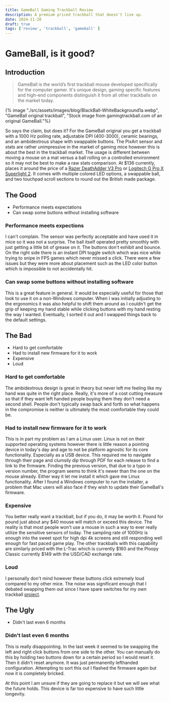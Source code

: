 ```yaml
---
title: GameBall Gaming Trackball Review
description: A premium priced trackball that doesn't live up.
date: 2024-11-28
draft: true
tags: ['review', 'trackball', 'gameball' ]
---
```


# GameBall, is it good?

## Introduction

> GameBall  is the world’s first trackball mouse developed specifically for the computer gamer. It's unique design, gaming specific features and high-end components distinguish it from all other trackballs on the market today.

{% image "./src/assets/images/blog/BlackBall-WhiteBackground1a.webp", "GameBall original trackball", "Stock image from gamingtrackball.com of an original GameBall."%}

So says the claim, but does it? For the GameBall original you get a trackball with a 1000 Hz polling rate, adjustable DPI (400-3000), ceramic bearings, and an ambidextrous shape with swappable buttons. The PixArt sensor and stats are rather unimpressive in the market of gaming mice however this is about the best in the trackball market. The usage is different between moving a mouse on a mat versus a ball rolling on a controlled environment so it may not be best to make a raw stats comparison. At $136 currently, places it around the price of a [Razer DeathAdder V3 Pro](https://www.amazon.com/dp/B0B6XZLNHQ?tag=georiot-us-default-20&geniuslink=true) or [Logitech G Pro X Superlight 2](https://www.amazon.com/Logitech-Superlight-Lightspeed-Lightweight-Programmable/dp/B09NBWL8J5/). It comes with multiple colored LED options, a swappable ball, and two touchpad scroll sections to round out the British made package.

## The Good
* Performance meets expectations
* Can swap some buttons without installing software

### Performance meets expections
I can't complain. The sensor was perfectly acceptable and have used it in mice so it was not a surprise. The ball itself operated pretty smoothly with just getting a little bit of grease on it. The buttons don't exhibit and bounce. On the right side there is an instant DPI toggle switch which was nice while trying to snipe in FPS games which never missed a click. There were a few issues but they were more about placement such as the LED color button which is impossible to not accidentally hit.

### Can swap some buttons without installing software
This is a great feature in general. It would be especially useful for those that look to use it on a non-Windows computer. When I was initially adjusting to the ergonomics it was also helpful to shift them around as I couldn't get the grip of keeping my hand stable while clicking buttons with my hand resting the way I wanted. Eventually, I sorted it out and I swapped things back to the default settings.


## The Bad
* Hard to get comfortable
* Had to install new firmware for it to work
* Expensive
* Loud

### Hard to get comfortable
The ambidextrous design is great in theory but never left me feeling like my hand was quite in the right place. Really, it's more of a cost cutting measure so that if they want left handed people buying them they don't need a second shell. People don't typically swap back and forth so what happens in the compromise is neither is ultimately the most comfortable they could be.

### Had to install new firmware for it to work
This is in part my problem as I am a Linux user. Linux is not on their supported operating systems however there is little reason a pointing device in today's day and age to not be platform agnostic for its core functionality. Especially as a USB device. This required me to navigate through their page and clumsily dip through PDF for each release to find a link to the firmware. Finding the previous version, that due to a typo in version number, the program seems to think it's newer than the one on the mouse already. Either way it let me install it which gave me Linux functionality. After I found a Windows computer to run the installer, a problem that Mac users will also face if they wish to update their GameBall's firmware.

### Expensive
You better really want a trackball, but if you do, it may be worth it. Pound for pound just about any $40 mouse will match or exceed this device. The reality is that most people won't use a mouse in such a way to ever really utilize the sensitive sensors of today. The sampling rate of 1000Hz is enough into the sweet spot for high dpi 4k screens and still responding well enough for fast paced game play. The other trackballs with this capability are similarly priced with the L-Trac which is currently $160 and the Ploopy Classic currently $149 with the USD/CAD exchange rate.

### Loud
I personally don't mind however these buttons click extremely loud compared to my other mice. The noise was significant enough that I debated swapping them out since I have spare switches for my own trackball [project](/blog/diy-trackball-or-why-parts-so-far).

## The Ugly
* Didn't last even 6 months

### Didn't last even 6 months
This is really disappointing. In the last week it seemed to be swapping the left and right click buttons from one side to the other. You can manually do this by holding two buttons down for a certain period so I would reset it. Then it didn't reset anymore. It was just permanently lefthanded configuration. Attempting to sort this out I flashed the firmware again but now it is completely bricked.

At this point I am unsure if they are going to replace it but we will see what the future holds. This device is far too expensive to have such little longevity.
